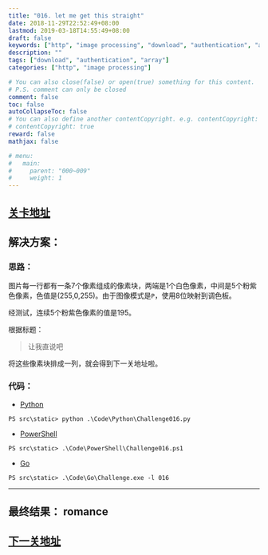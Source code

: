 ```yaml
---
title: "016. let me get this straight"
date: 2018-11-29T22:52:49+08:00
lastmod: 2019-03-18T14:55:49+08:00
draft: false
keywords: ["http", "image processing", "download", "authentication", "array"]
description: ""
tags: ["download", "authentication", "array"]
categories: ["http", "image processing"]

# You can also close(false) or open(true) something for this content.
# P.S. comment can only be closed
comment: false
toc: false
autoCollapseToc: false
# You can also define another contentCopyright. e.g. contentCopyright: "This is another copyright."
# contentCopyright: true
reward: false
mathjax: false

# menu:
#   main:
#     parent: "000~009"
#     weight: 1
---
```


## [关卡地址][1]

## 解决方案：

### 思路：

图片每一行都有一条7个像素组成的像素块，两端是1个白色像素，中间是5个粉紫色像素，色值是(255,0,255)。由于图像模式是`P`，使用8位映射到调色板。

经测试，连续5个粉紫色像素的值是195。

根据标题：

>让我直说吧

将这些像素块排成一列，就会得到下一关地址啦。

### 代码：

* [Python][2]

```
PS src\static> python .\Code\Python\Challenge016.py
```

* [PowerShell][3]

```
PS src\static> .\Code\PowerShell\Challenge016.ps1
```

* [Go][4]

```
PS src\static> .\Code\Go\Challenge.exe -l 016
```

---
## 最终结果： romance

## [下一关地址][5]

[1]: http://www.pythonchallenge.com/pc/return/mozart.html
[2]: ../../Code/Python/Challenge016.py "点我查看源码"
[3]: ../../Code/PowerShell/Challenge016.ps1 "点我查看源码"
[4]: ../../Code/Go/Challenge016.go "点我查看源码"
[5]: http://www.pythonchallenge.com/pc/return/romance.html
